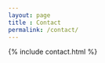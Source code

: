 ```yaml
---
layout: page
title : Contact
permalink: /contact/
---
```


<!-- ## Contact Dave -->

{% include contact.html %}